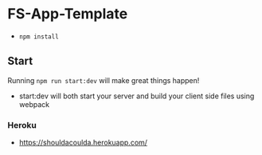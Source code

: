 # FS-App-Template

* `npm install`

## Start

Running `npm run start:dev` will make great things happen!

- start:dev will both start your server and build your client side files using webpack

### Heroku

- https://shouldacoulda.herokuapp.com/

